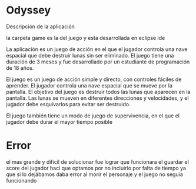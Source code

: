 # Odyssey 


Descripción de la aplicación

la carpeta game es la del juego y esta desarrollada en eclipse ide

La aplicación es un juego de acción en el que el jugador controla una nave espacial que debe destruir lunas sin ser eliminado. El juego tiene una duración de 3 meses y fue desarrollado por un estudiante de programación de 18 años.

El juego es un juego de acción simple y directo, con controles fáciles de aprender. El jugador controla una nave espacial que se mueve por la pantalla. El objetivo del juego es destruir todos las lunas que aparecen en la pantalla. Las lunas se mueven en diferentes direcciones y velocidades, y el jugador debe esquivarlos para evitar ser destruido.

El juego también tiene un modo de juego de supervivencia, en el que el jugador debe durar el mayor tiempo posible
# Error
el mas grande y dificil de solucionar fue lograr que funcionara el guardar el score del jugador haci que optamos por no incluirlo por falta de tiempo ya que si lo dejábamos daba error al morir el personaje y el juego no seguía funcionando 

